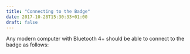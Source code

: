 ```yaml
---
title: "Connecting to the Badge"
date: 2017-10-28T15:30:33+01:00
draft: false
---
```


Any modern computer with Bluetooth 4+ should be able to connect to the badge as follows:
